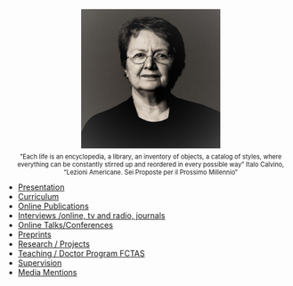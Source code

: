 <div style="float: right; text-align: center; margin-left: 20px;">
  <img src="./images/OPombo_Nancy.jpg" alt="Olga Pombo" width="250" height="250">
  <p style="font-size: 0.8em; margin-top: 5px;">
      "Each life is an encyclopedia, a library, an inventory of objects, a catalog of styles, where everything can be constantly stirred up and reordered in every possible way”
      Italo Calvino, “Lezioni Americane. Sei Proposte per il Prossimo Millennio”
  </p>
</div>
  
* [Presentation](presentation.md)
* [Curriculum](curriculum.md)
* [Online Publications](publications.md)
* [Interviews /online, tv and radio, journals](interviews.md)
* [Online Talks/Conferences](onlinetalks.md)
* [Preprints](preprints.md)
* [Research / Projects](/research/projects.md)
* [Teaching / Doctor Program FCTAS](teaching_doctoral_program.md)
* [Supervision](supervision.md)
* [Media Mentions](media_mentions.md)
